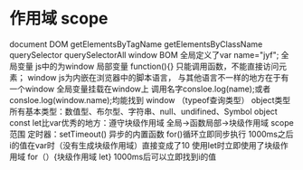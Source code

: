 # 作用域 scope
document DOM
    getElementsByTagName
    getElementsByClassName
    querySelector
    querySelectorAll
window BOM
    全局定义了var name="jyf";
    全局变量    js中的为window
    局部变量    function(){} 只能调用函数，不能直接访问元素；
            window js为内嵌在浏览器中的脚本语言，
                    与其他语言不一样的地方在于有一个window
                全局变量挂载在window上
                调用名字consloe.log(name);或者consloe.log(window.name);均能找到
            window （typeof查询类型） object类型
    所有基本类型：数值型、布尔型、字符串、null、undifined、Symbol object
    const let比var优秀的地方：遵守块级作用域
    全局->函数局部->块级作用域
    scope 范围
    定时器：setTimeout() 异步的内置函数
        for()循环立即同步执行
        1000ms之后i的值在var时（没有生成块级作用域）直接变成了10
        使用let时立即使用了块级作用域 for（）{块级作用域 let}
            1000ms后可以立即找到i的值